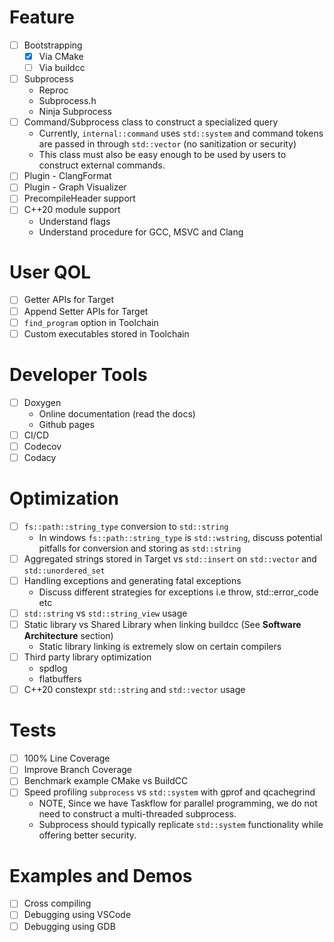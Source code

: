
# Feature

- [ ] Bootstrapping
  - [x] Via CMake
  - [ ] Via buildcc
- [ ] Subprocess
  - Reproc
  - Subprocess.h
  - Ninja Subprocess 
- [ ] Command/Subprocess class to construct a specialized query
  - Currently, `internal::command` uses `std::system` and command tokens are passed in through `std::vector` (no sanitization or security)
  - This class must also be easy enough to be used by users to construct external commands.
- [ ] Plugin - ClangFormat
- [ ] Plugin - Graph Visualizer
- [ ] PrecompileHeader support
- [ ] C++20 module support
  - Understand flags
  - Understand procedure for GCC, MSVC and Clang

# User QOL

- [ ] Getter APIs for Target
- [ ] Append Setter APIs for Target
- [ ] `find_program` option in Toolchain
- [ ] Custom executables stored in Toolchain 

# Developer Tools

- [ ] Doxygen
  - Online documentation (read the docs)
  - Github pages
- [ ] CI/CD
- [ ] Codecov
- [ ] Codacy

# Optimization

- [ ] `fs::path::string_type` conversion to `std::string`
  - In windows `fs::path::string_type` is `std::wstring`, discuss potential pitfalls for conversion and storing as `std::string` 
- [ ] Aggregated strings stored in Target vs `std::insert` on `std::vector` and `std::unordered_set`
- [ ] Handling exceptions and generating fatal exceptions
  - Discuss different strategies for exceptions i.e throw, std::error_code etc 
- [ ] `std::string` vs `std::string_view` usage
- [ ] Static library vs Shared Library when linking buildcc (See **Software Architecture** section)
  - Static library linking is extremely slow on certain compilers
- [ ] Third party library optimization
  - spdlog
  - flatbuffers
- [ ] C++20 constexpr `std::string` and `std::vector` usage

# Tests

- [ ] 100% Line Coverage
- [ ] Improve Branch Coverage
- [ ] Benchmark example CMake vs BuildCC
- [ ] Speed profiling `subprocess` vs `std::system` with gprof and qcachegrind
  - NOTE, Since we have Taskflow for parallel programming, we do not need to construct a multi-threaded subprocess.
  - Subprocess should typically replicate `std::system` functionality while offering better security.

# Examples and Demos

- [ ] Cross compiling
- [ ] Debugging using VSCode
- [ ] Debugging using GDB
